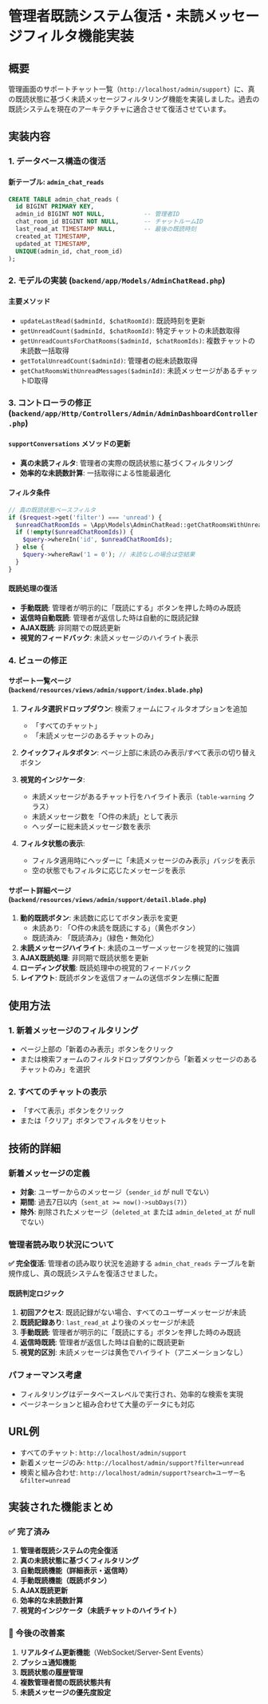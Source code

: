 # 管理者既読システム復活・未読メッセージフィルタ機能実装

## 概要
管理画面のサポートチャット一覧（`http://localhost/admin/support`）に、真の既読状態に基づく未読メッセージフィルタリング機能を実装しました。過去の既読システムを現在のアーキテクチャに適合させて復活させています。

## 実装内容

### 1. データベース構造の復活

#### 新テーブル: `admin_chat_reads`
```sql
CREATE TABLE admin_chat_reads (
  id BIGINT PRIMARY KEY,
  admin_id BIGINT NOT NULL,           -- 管理者ID
  chat_room_id BIGINT NOT NULL,       -- チャットルームID
  last_read_at TIMESTAMP NULL,        -- 最後の既読時刻
  created_at TIMESTAMP,
  updated_at TIMESTAMP,
  UNIQUE(admin_id, chat_room_id)
);
```

### 2. モデルの実装 (`backend/app/Models/AdminChatRead.php`)

#### 主要メソッド
- `updateLastRead($adminId, $chatRoomId)`: 既読時刻を更新
- `getUnreadCount($adminId, $chatRoomId)`: 特定チャットの未読数取得
- `getUnreadCountsForChatRooms($adminId, $chatRoomIds)`: 複数チャットの未読数一括取得
- `getTotalUnreadCount($adminId)`: 管理者の総未読数取得
- `getChatRoomsWithUnreadMessages($adminId)`: 未読メッセージがあるチャットID取得

### 3. コントローラの修正 (`backend/app/Http/Controllers/Admin/AdminDashboardController.php`)

#### `supportConversations` メソッドの更新
- **真の未読フィルタ**: 管理者の実際の既読状態に基づくフィルタリング
- **効率的な未読数計算**: 一括取得による性能最適化

#### フィルタ条件
```php
// 真の既読状態ベースフィルタ
if ($request->get('filter') === 'unread') {
  $unreadChatRoomIds = \App\Models\AdminChatRead::getChatRoomsWithUnreadMessages($admin->id);
  if (!empty($unreadChatRoomIds)) {
    $query->whereIn('id', $unreadChatRoomIds);
  } else {
    $query->whereRaw('1 = 0'); // 未読なしの場合は空結果
  }
}
```

#### 既読処理の復活
- **手動既読**: 管理者が明示的に「既読にする」ボタンを押した時のみ既読
- **返信時自動既読**: 管理者が返信した時は自動的に既読記録
- **AJAX既読**: 非同期での既読更新
- **視覚的フィードバック**: 未読メッセージのハイライト表示

### 4. ビューの修正

#### サポート一覧ページ (`backend/resources/views/admin/support/index.blade.php`)
1. **フィルタ選択ドロップダウン**: 検索フォームにフィルタオプションを追加
   - 「すべてのチャット」
   - 「未読メッセージのあるチャットのみ」

2. **クイックフィルタボタン**: ページ上部に未読のみ表示/すべて表示の切り替えボタン

3. **視覚的インジケータ**:
   - 未読メッセージがあるチャット行をハイライト表示（`table-warning` クラス）
   - 未読メッセージ数を「○件の未読」として表示
   - ヘッダーに総未読メッセージ数を表示

4. **フィルタ状態の表示**: 
   - フィルタ適用時にヘッダーに「未読メッセージのみ表示」バッジを表示
   - 空の状態でもフィルタに応じたメッセージを表示

#### サポート詳細ページ (`backend/resources/views/admin/support/detail.blade.php`)
1. **動的既読ボタン**: 未読数に応じてボタン表示を変更
   - 未読あり: 「○件の未読を既読にする」（黄色ボタン）
   - 既読済み: 「既読済み」（緑色・無効化）
2. **未読メッセージハイライト**: 未読のユーザーメッセージを視覚的に強調
3. **AJAX既読処理**: 非同期で既読状態を更新
4. **ローディング状態**: 既読処理中の視覚的フィードバック
5. **レイアウト**: 既読ボタンを返信フォームの送信ボタン左横に配置

## 使用方法

### 1. 新着メッセージのフィルタリング
- ページ上部の「新着のみ表示」ボタンをクリック
- または検索フォームのフィルタドロップダウンから「新着メッセージのあるチャットのみ」を選択

### 2. すべてのチャットの表示
- 「すべて表示」ボタンをクリック
- または「クリア」ボタンでフィルタをリセット

## 技術的詳細

### 新着メッセージの定義
- **対象**: ユーザーからのメッセージ（`sender_id` が null でない）
- **期間**: 過去7日以内（`sent_at >= now()->subDays(7)`）
- **除外**: 削除されたメッセージ（`deleted_at` または `admin_deleted_at` が null でない）

### 管理者読み取り状況について
**✅ 完全復活**: 管理者の読み取り状況を追跡する `admin_chat_reads` テーブルを新規作成し、真の既読システムを復活させました。

#### 既読判定ロジック
1. **初回アクセス**: 既読記録がない場合、すべてのユーザーメッセージが未読
2. **既読記録あり**: `last_read_at` より後のメッセージが未読
3. **手動既読**: 管理者が明示的に「既読にする」ボタンを押した時のみ既読
4. **返信時既読**: 管理者が返信した時は自動的に既読更新
5. **視覚的区別**: 未読メッセージは黄色でハイライト（アニメーションなし）

### パフォーマンス考慮
- フィルタリングはデータベースレベルで実行され、効率的な検索を実現
- ページネーションと組み合わせて大量のデータにも対応

## URL例
- すべてのチャット: `http://localhost/admin/support`
- 新着メッセージのみ: `http://localhost/admin/support?filter=unread`
- 検索と組み合わせ: `http://localhost/admin/support?search=ユーザー名&filter=unread`

## 実装された機能まとめ

### ✅ 完了済み
1. **管理者既読システムの完全復活**
2. **真の未読状態に基づくフィルタリング**
3. **自動既読機能（詳細表示・返信時）**
4. **手動既読機能（既読ボタン）**
5. **AJAX既読更新**
6. **効率的な未読数計算**
7. **視覚的インジケータ（未読チャットのハイライト）**

### 🔄 今後の改善案
1. **リアルタイム更新機能**（WebSocket/Server-Sent Events）
2. **プッシュ通知機能**
3. **既読状態の履歴管理**
4. **複数管理者間の既読状態共有**
5. **未読メッセージの優先度設定**